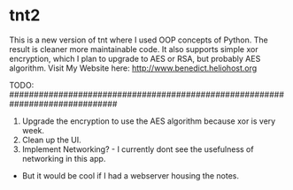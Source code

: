 # tnt2
This is a new version of tnt where I used OOP concepts of Python. The result is cleaner more maintainable code. 
It also supports simple xor encryption, which I plan to upgrade to AES or RSA, but probably AES algorithm.
Visit My Website here: <link>http://www.benedict.heliohost.org</link>

TODO:
##############################################################################
1. Upgrade the encryption to use the AES algorithm because xor is very week.
2. Clean up the UI.
3. Implement Networking? - I currently dont see the usefulness of networking in this app.
 - But it would be cool if I had a webserver housing the notes.
